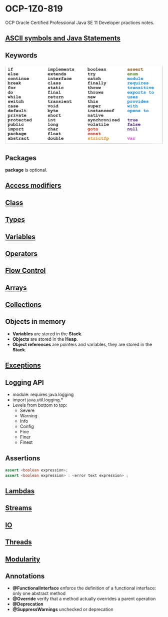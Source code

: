 # OCP-1Z0-819
OCP Oracle Certified Professional Java SE 11 Developer practices notes.

## [ASCII symbols and Java Statements](https://github.com/joseosuna-engineer/ASCII-symbol-and-java-statements/blob/main/README.md)

## Keywords
![](resources/images/keywords.PNG)

## Packages
**package** is optional.

## [Access modifiers](resources/docs/access-modifiers.md)

## [Class](resources/docs/class.md)

## [Types](resources/docs/types.md)

## [Variables](resources/docs/variables.md)

## [Operators](resources/docs/operators.md)

## [Flow Control](resources/docs/flow-control.md)

## [Arrays](resources/docs/arrays.md)

## [Collections](resources/docs/collections.md)

## Objects in memory
- **Variables** are stored in the **Stack**.
- **Objects** are stored in the **Heap**.
- **Object references** are pointers and variables, they are stored in the **Stack**.

## [Exceptions](resources/docs/exceptions.md)

## Logging API
- module: requires java.logging
- import java.util.logging.*
- Levels from bottom to top:
    - Severe
    - Warning
    - Info
    - Config
    - Fine
    - Finer
    - Finest

## Assertions

````java
assert <boolean expression>;
assert <boolean expression> : <error text expression> ;
````

## [Lambdas](resources/docs/lambdas.md)

## [Streams](resources/docs/streams.md)

## [IO](resources/docs/io.md)

## [Threads](resources/docs/threads.md)

## [Modularity](resources/docs/modules.md)

## Annotations
- **@FunctionalInterface** enforce the definition of a functional interface: only one abstract method
- **@Override** verify that a method actually overrides a parent operation
- **@Deprecation**
- **@SuppressWarnings** unchecked or deprecation